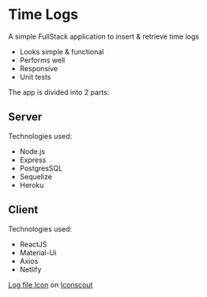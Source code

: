 # Time Logs

A simple FullStack application to insert & retrieve time logs

- Looks simple & functional
- Performs well
- Responsive
- Unit tests

The app is divided into 2 parts:
## Server
Technologies used:
- Node.js
- Express
- PostgresSQL
- Sequelize
- Heroku

## Client
Technologies used:
- ReactJS
- Material-Ui
- Axios
- Netlify

<a href="https://iconscout.com/icons/log-file" target="_blank">Log file Icon</a> on <a href="https://iconscout.com">Iconscout</a>
